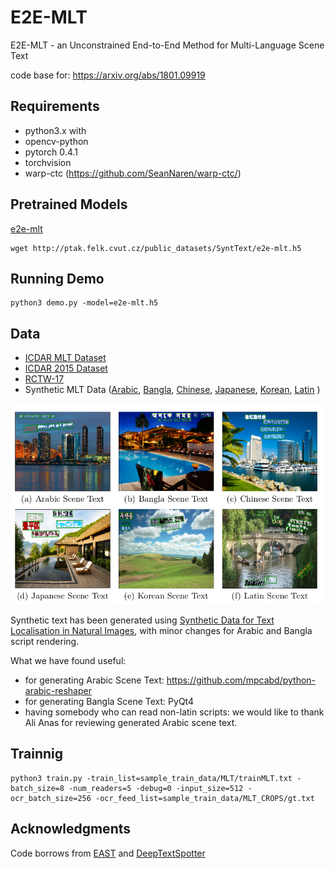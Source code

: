 # E2E-MLT
 E2E-MLT - an Unconstrained End-to-End Method for Multi-Language Scene Text

code base for:  https://arxiv.org/abs/1801.09919


## Requirements

  - python3.x with
  - opencv-python
  - pytorch 0.4.1
  - torchvision
  - warp-ctc (https://github.com/SeanNaren/warp-ctc/)

## Pretrained Models

  [e2e-mlt](http://ptak.felk.cvut.cz/public_datasets/SyntText/e2e-mlt.h5)

```
wget http://ptak.felk.cvut.cz/public_datasets/SyntText/e2e-mlt.h5
```

## Running Demo

```
python3 demo.py -model=e2e-mlt.h5
```

## Data

 - [ICDAR MLT Dataset](http://rrc.cvc.uab.es/?ch=8&com=introduction)
 - [ICDAR 2015 Dataset](http://rrc.cvc.uab.es/?ch=4&com=introduction)
 - [RCTW-17](http://mclab.eic.hust.edu.cn/icdar2017chinese/)
 - Synthetic MLT Data ([Arabic](http://ptak.felk.cvut.cz/public_datasets/SyntText/Arabic.zip), [Bangla](http://ptak.felk.cvut.cz/public_datasets/SyntText/Bangla.zip), [Chinese](http://ptak.felk.cvut.cz/public_datasets/SyntText/Chinese.zip), [Japanese](http://ptak.felk.cvut.cz/public_datasets/SyntText/Japanese.zip), [Korean](http://ptak.felk.cvut.cz/public_datasets/SyntText/Korean.zip), [Latin](http://ptak.felk.cvut.cz/public_datasets/SyntText/Latin.zip)   )

![MLT SynthSet](images/synth.png)

Synthetic text has been generated using [Synthetic Data for Text Localisation in Natural Images](https://github.com/ankush-me/SynthText), with minor changes for Arabic and Bangla script rendering.

What we have found useful:
 - for generating Arabic Scene Text: https://github.com/mpcabd/python-arabic-reshaper
 - for generating Bangla Scene Text: PyQt4
 - having somebody who can read non-latin scripts: we would like to thank Ali Anas for reviewing generated Arabic scene text.


## Trainnig

```
python3 train.py -train_list=sample_train_data/MLT/trainMLT.txt -batch_size=8 -num_readers=5 -debug=0 -input_size=512 -ocr_batch_size=256 -ocr_feed_list=sample_train_data/MLT_CROPS/gt.txt
```

## Acknowledgments

 Code borrows from [EAST](https://github.com/argman/EAST) and [DeepTextSpotter](https://github.com/MichalBusta/DeepTextSpotter)
